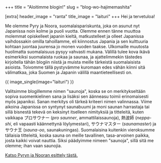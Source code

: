 +++
title = "Aloitimme blogin!"
slug = "blog-wo-hajimemashita"

[extra]
header_image = "ranta"
title_image = "laituri"
+++
Hei ja tervetuloa!

Me olemme Pyry ja Noora, suomalaispariskunta, joka on asunut nyt Japanissa noin kolme ja puoli vuotta. Olemme ennen tänne muuttoa molemmat opiskelleet japanin kieltä, matkustelleet ja olleet Japanissa vaihdossakin omilla tahoillamme, eli kiinnostus Japania ja sen kulttuuria kohtaan juontaa juurensa jo monen vuoden taakse. Ulkomaille muutosta huolimatta suomalaisuus pysyy vahvasti mukana. Välillä tulee kova ikävä esimerkiksi suomalaista ruokaa ja saunaa, ja ajattelimmekin tästedes kirjoitella tähän blogiin niistä ja muista meille tärkeistä suomalaisista asioista. Toivomme tällä pystyvämme kuromaan edes vähän kiinni sitä välimatkaa, joka Suomen ja Japanin välillä maantieteellisesti on.

<!-- more -->

{{ image_single(image="laituri") }}

Valitsimme blogillemme nimen "saunoja", koska se on merkitykseltään sopiva suomenkielinen sana ja lisäksi sen äänneasu toimii erinomaisesti myös japaniksi. Sanan merkitys oli tärkeä kriteeri nimen valinnassa. Viime aikoina Japanissa on syntynyt saunabuumi ja moni saunan harrastaja tai sillä bisnestä tekevä on keksinyt itselleen nimityksiä ja titteleitä, kuten vaikkapa プロサウナー (*pro saunner*, ammattilaissaunoja), 熱波師 (*neppa-shi*, eli vapaasti käännettynä löylymestari), サウナマスター (*saunamaster*) ja サウナ王 (*sauna-oo*, saunakuningas). Suomalaisina kuitenkin vieroksumme tällaisia titteleitä, koska sauna on meille tavallinen, tasa-arvoinen paikka, josta kaikki voivat nauttia. Siksi päädyimme nimeen "saunoja", sillä sitä me olemme; ihan vaan saunojia.

[Katso Pyryn ja Nooran esittely tästä.](@/profile/index.fi.md)